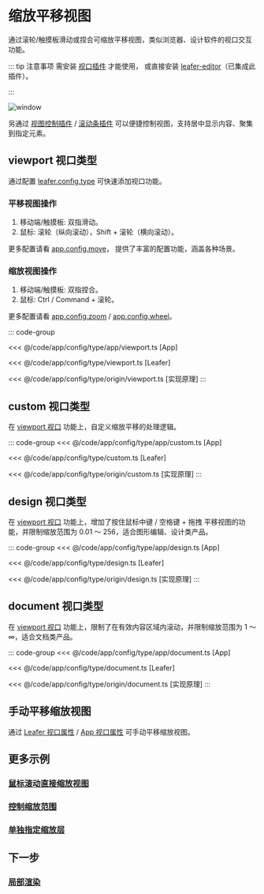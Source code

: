 # 缩放平移视图

通过滚轮/触摸板滑动或捏合可缩放平移视图，类似浏览器、设计软件的视口交互功能。

::: tip 注意事项
需安装 [视口插件](/plugin/in/viewport/) 才能使用， 或直接安装 [leafer-editor](/guide/install/editor/start.md)（已集成此插件）。

:::

![window](/svg/window.svg)

另通过 [视图控制插件](/plugin/in/view/index.md) / [滚动条插件](/plugin/in/scroll/index.md) 可以便捷控制视图，支持居中显示内容、聚集到指定元素。

## viewport 视口类型

通过配置 [leafer.config.type](/reference/config/app/type.md) 可快速添加视口功能。

### 平移视图操作

1. 移动端/触摸板: 双指滑动。
2. 鼠标: 滚轮（纵向滚动），Shift + 滚轮（横向滚动）。

更多配置请看 [app.config.move](/reference/config/app/move.md)， 提供了丰富的配置功能，涵盖各种场景。

### 缩放视图操作

1. 移动端/触摸板: 双指捏合。
2. 鼠标: Ctrl / Command + 滚轮。

更多配置请看 [app.config.zoom](/reference/config/app/zoom.md) / [app.config.wheel](/reference/config/app/wheel.md)。

::: code-group

<<< @/code/app/config/type/app/viewport.ts [App]

<<< @/code/app/config/type/viewport.ts [Leafer]

<<< @/code/app/config/type/origin/viewport.ts [实现原理]
:::

## custom 视口类型

在 [viewport 视口](#viewport-视口类型) 功能上，自定义缩放平移的处理逻辑。

::: code-group
<<< @/code/app/config/type/app/custom.ts [App]

<<< @/code/app/config/type/custom.ts [Leafer]

<<< @/code/app/config/type/origin/custom.ts [实现原理]
:::

## design 视口类型

在 [viewport 视口](#viewport-视口类型) 功能上，增加了按住鼠标中键 / 空格键 + 拖拽 平移视图的功能，并限制缩放范围为 0.01 ～ 256，适合图形编辑、设计类产品。

::: code-group
<<< @/code/app/config/type/app/design.ts [App]

<<< @/code/app/config/type/design.ts [Leafer]

<<< @/code/app/config/type/origin/design.ts [实现原理]
:::

## document 视口类型

在 [viewport 视口](#viewport-视口类型) 功能上，限制了在有效内容区域内滚动，并限制缩放范围为 1 ～ ∞，适合文档类产品。

::: code-group
<<< @/code/app/config/type/app/document.ts [App]

<<< @/code/app/config/type/document.ts [Leafer]

<<< @/code/app/config/type/origin/document.ts [实现原理]
:::

## 手动平移缩放视图

通过 [Leafer 视口属性](/reference/display/Leafer.md#视口属性-viewport) / [App 视口属性](/reference/display/App.md#视口属性-viewport) 可手动平移缩放视图。

## 更多示例

### [鼠标滚动直接缩放视图](/reference/config/app/wheel.md#鼠标滚动直接缩放视图)

### [控制缩放范围](/reference/config/app/zoom.md#控制视图缩放范围)

### [单独指定缩放层](/reference/display/Leafer.md#单独指定缩放层)

## 下一步

### [局部渲染](/guide/app/partRender)
